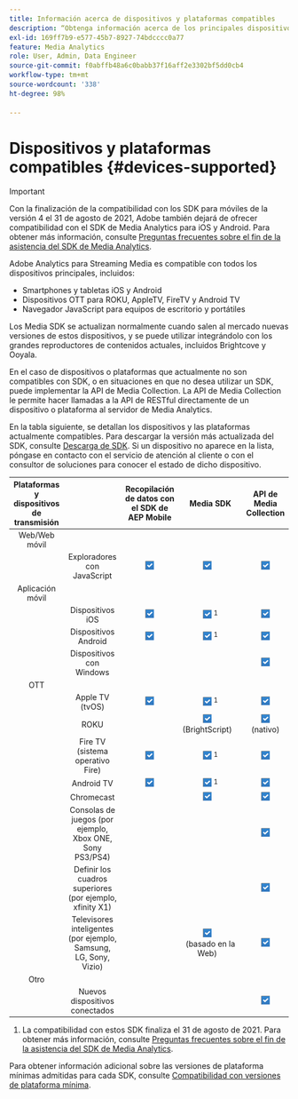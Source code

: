 ```yaml
---
title: Información acerca de dispositivos y plataformas compatibles
description: “Obtenga información acerca de los principales dispositivos, como iOS, Android, dispositivos OTT y exploradores JavaScript que Adobe Analytics for Streaming Media admite”.
exl-id: 169ff7b9-e577-45b7-8927-74bdcccc0a77
feature: Media Analytics
role: User, Admin, Data Engineer
source-git-commit: f0abffb48a6c0babb37f16aff2e3302bf5dd0cb4
workflow-type: tm+mt
source-wordcount: '338'
ht-degree: 98%

---
```


# Dispositivos y plataformas compatibles {#devices-supported}

>[!IMPORTANT]
>
>Con la finalización de la compatibilidad con los SDK para móviles de la versión 4 el 31 de agosto de 2021, Adobe también dejará de ofrecer compatibilidad con el SDK de Media Analytics para iOS y Android.  Para obtener más información, consulte [Preguntas frecuentes sobre el fin de la asistencia del SDK de Media Analytics](/help/sdk-implement/end-of-support-faqs.md).

Adobe Analytics para Streaming Media es compatible con todos los dispositivos principales, incluidos:

* Smartphones y tabletas iOS y Android
* Dispositivos OTT para ROKU, AppleTV, FireTV y Android TV
* Navegador JavaScript para equipos de escritorio y portátiles

Los Media SDK se actualizan normalmente cuando salen al mercado nuevas versiones de estos dispositivos, y se puede utilizar integrándolo con los grandes reproductores de contenidos actuales, incluidos Brightcove y Ooyala.

En el caso de dispositivos o plataformas que actualmente no son compatibles con SDK, o en situaciones en que no desea utilizar un SDK, puede implementar la API de Media Collection. La API de Media Collection le permite hacer llamadas a la API de RESTful directamente de un dispositivo o plataforma al servidor de Media Analytics.

En la tabla siguiente, se detallan los dispositivos y las plataformas actualmente compatibles. Para descargar la versión más actualizada del SDK, consulte [Descarga de SDK](https://experienceleague.adobe.com/docs/media-analytics/using/sdk-implement/download-sdks.html?lang=es). Si un dispositivo no aparece en la lista, póngase en contacto con el servicio de atención al cliente o con el consultor de soluciones para conocer el estado de dicho dispositivo.

| Plataformas y dispositivos de transmisión |  | Recopilación de datos con el SDK de AEP Mobile | Media SDK | API de Media Collection |
|:---------------------------:|:-----------------------------------------------:|:----------------------------:|:-------------------:|:--------------------:|
| Web/Web móvil |  |  |  |  |
|  | Exploradores con JavaScript | ![](/help/assets/icon-blue-check.png) | ![](/help/assets/icon-blue-check.png)    | ![](/help/assets/icon-blue-check.png) |
| Aplicación móvil |  |  |  |  |
|  | Dispositivos iOS | ![](/help/assets/icon-blue-check.png) | ![](/help/assets/icon-blue-check.png) <sup>1</sup> | ![](/help/assets/icon-blue-check.png) |
|  | Dispositivos Android | ![](/help/assets/icon-blue-check.png) | ![](/help/assets/icon-blue-check.png) <sup>1</sup> | ![](/help/assets/icon-blue-check.png) |
|  | Dispositivos con Windows |  |  | ![](/help/assets/icon-blue-check.png) |
| OTT |  |  |  |  |
|  | Apple TV (tvOS) | ![](/help/assets/icon-blue-check.png) | ![](/help/assets/icon-blue-check.png) <sup>1</sup> | ![](/help/assets/icon-blue-check.png) |
|  | ROKU |  | ![](/help/assets/icon-blue-check.png)   <br>(BrightScript)    | ![](/help/assets/icon-blue-check.png)<br>(nativo) |
|  | Fire TV (sistema operativo Fire) | ![](/help/assets/icon-blue-check.png) | ![](/help/assets/icon-blue-check.png) <sup>1</sup> | ![](/help/assets/icon-blue-check.png) |
|  | Android TV | ![](/help/assets/icon-blue-check.png) | ![](/help/assets/icon-blue-check.png) <sup>1</sup> | ![](/help/assets/icon-blue-check.png) |
|  | Chromecast |  | ![](/help/assets/icon-blue-check.png)    | ![](/help/assets/icon-blue-check.png) |
|  | Consolas de juegos (por ejemplo, Xbox ONE, Sony PS3/PS4) |  |  | ![](/help/assets/icon-blue-check.png) |
|  | Definir los cuadros superiores (por ejemplo, xfinity X1) |  |  | ![](/help/assets/icon-blue-check.png) |
|  | Televisores inteligentes (por ejemplo, Samsung, LG, Sony, Vizio) |  | ![](/help/assets/icon-blue-check.png)   <br>(basado en la Web)    | ![](/help/assets/icon-blue-check.png) |
| Otro |  |  |  |  |
|  | Nuevos dispositivos conectados |  |  | ![](/help/assets/icon-blue-check.png) |

1. La compatibilidad con estos SDK finaliza el 31 de agosto de 2021. Para obtener más información, consulte [Preguntas frecuentes sobre el fin de la asistencia del SDK de Media Analytics](/help/sdk-implement/end-of-support-faqs.md).

Para obtener información adicional sobre las versiones de plataforma mínimas admitidas para cada SDK, consulte [Compatibilidad con versiones de plataforma mínima](https://experienceleague.adobe.com/docs/media-analytics/using/sdk-implement/setup/setup-overview.html?lang=es).
